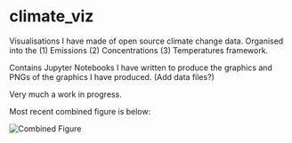 # climate_viz
Visualisations I have made of open source climate change data. Organised into the (1) Emissions (2) Concentrations (3) Temperatures framework.

Contains Jupyter Notebooks I have written to produce the graphics and PNGs of the graphics I have produced. (Add data files?)

Very much a work in progress.

Most recent combined figure is below:

![Combined Figure](https://user-images.githubusercontent.com/44374383/178001274-1346fd42-163c-4dac-823c-a4a9fcff3a4c.png)
